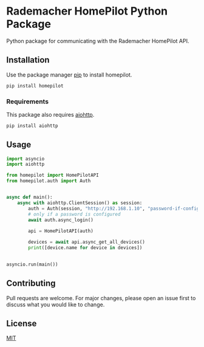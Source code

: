 # Rademacher HomePilot Python Package
Python package for communicating with the Rademacher HomePilot API.

## Installation

Use the package manager [pip](https://pip.pypa.io/en/stable/) to install homepilot.

```bash
pip install homepilot
```

### Requirements

This package also requires [aiohttp](https://docs.aiohttp.org/en/stable/).

```bash
pip install aiohttp
```

## Usage

```python
import asyncio
import aiohttp

from homepilot import HomePilotAPI
from homepilot.auth import Auth


async def main():
    async with aiohttp.ClientSession() as session:
        auth = Auth(session, "http://192.168.1.10", "password-if-configured")
        # only if a password is configured
        await auth.async_login()
        
        api = HomePilotAPI(auth)

        devices = await api.async_get_all_devices()
        print([device.name for device in devices])
        

asyncio.run(main())
```

## Contributing
Pull requests are welcome. For major changes, please open an issue first to discuss what you would like to change.

## License
[MIT](https://choosealicense.com/licenses/mit/)